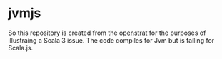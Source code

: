 # jvmjs
So this repository is created from the [openstrat](https://github.com/Rich2/openstrat) for the purposes of illustraing a Scala 3 issue. The code compiles for Jvm but is failing for Scala.js.
